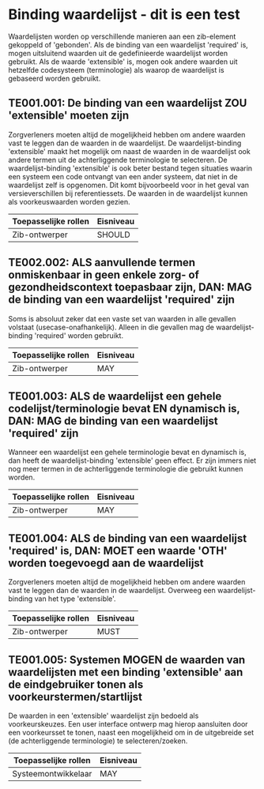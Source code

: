 ﻿# Binding waardelijst - dit is een test

Waardelijsten worden op verschillende manieren aan een zib-element gekoppeld of 'gebonden'. Als de binding van een
waardelijst 'required' is, mogen uitsluitend waarden uit de gedefinieerde waardelijst worden gebruikt. Als de waarde
'extensible' is, mogen ook andere  waarden uit hetzelfde codesysteem (terminologie) als waarop de waardelijst is
gebaseerd worden gebruikt.

## TE001.001: De binding van een waardelijst ZOU 'extensible' moeten zijn

Zorgverleners moeten altijd de mogelijkheid hebben om andere waarden vast te leggen dan de waarden in de waardelijst. De
waardelijst-binding 'extensible' maakt het mogelijk om naast de waarden in de waardelijst ook andere termen uit de
achterliggende terminologie te selecteren. De waardelijst-binding 'extensible' is ook beter bestand tegen situaties
waarin een systeem een code ontvangt van een ander systeem, dat niet in de waardelijst zelf is opgenomen. Dit komt
bijvoorbeeld voor in het geval van versieverschillen bij referentiessets. De waarden in de waardelijst kunnen als
voorkeuswaarden worden gezien.

| Toepasselijke rollen | Eisniveau |
|----------------------|-----------|
| Zib-ontwerper        | SHOULD    |

## TE002.002: ALS aanvullende termen onmiskenbaar in geen enkele zorg- of gezondheidscontext toepasbaar zijn, DAN: MAG de binding van een waardelijst 'required' zijn

Soms is absoluut zeker dat een vaste set van waarden in alle gevallen volstaat (usecase-onafhankelijk). Alleen in die
gevallen mag de waardelijst-binding 'required' worden gebruikt.

| Toepasselijke rollen | Eisniveau |
|----------------------|-----------|
| Zib-ontwerper        | MAY       |

## TE001.003: ALS de waardelijst een gehele codelijst/terminologie bevat EN dynamisch is, DAN: MAG de binding van een waardelijst 'required' zijn

Wanneer een waardelijst een gehele terminologie bevat en dynamisch is, dan heeft de waardelijst-binding 'extensible'
geen effect. Er zijn immers niet nog meer termen in de achterliggende terminologie die gebruikt kunnen worden.

| Toepasselijke rollen | Eisniveau |
|----------------------|-----------|
| Zib-ontwerper        | MAY       |

## TE001.004: ALS de binding van een waardelijst 'required' is, DAN: MOET een waarde 'OTH' worden toegevoegd aan de waardelijst

Zorgverleners moeten altijd de mogelijkheid hebben om andere waarden vast te leggen dan de waarden in de waardelijst.
Overweeg een waardelijst-binding van het type 'extensible'.

| Toepasselijke rollen | Eisniveau |
|----------------------|-----------|
| Zib-ontwerper        | MUST      |

## TE001.005: Systemen MOGEN de waarden van waardelijsten met een binding 'extensible' aan de eindgebruiker tonen als voorkeurstermen/startlijst

De waarden in een 'extensible' waardelijst zijn bedoeld als voorkeurskeuzes. Een user interface ontwerp mag hierop
aansluiten door een voorkeursset te tonen, naast een mogelijkheid om in de uitgebreide set (de achterliggende
terminologie) te selecteren/zoeken.

| Toepasselijke rollen | Eisniveau |
|----------------------|-----------|
| Systeemontwikkelaar  | MAY       |
